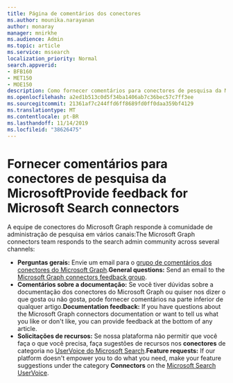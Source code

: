 ```yaml
---
title: Página de comentários dos conectores
ms.author: mounika.narayanan
author: monaray
manager: mnirkhe
ms.audience: Admin
ms.topic: article
ms.service: mssearch
localization_priority: Normal
search.appverid:
- BFB160
- MET150
- MOE150
description: Como fornecer comentários para conectores de pesquisa da Microsoft
ms.openlocfilehash: a2ed1b513c0d5f34ba1406ab7c36bec57c7ff3ee
ms.sourcegitcommit: 21361af7c244ffd6ff8689fd0ff0daa359bf4129
ms.translationtype: MT
ms.contentlocale: pt-BR
ms.lasthandoff: 11/14/2019
ms.locfileid: "38626475"
---
```

# <a name="provide-feedback-for-microsoft-search-connectors"></a><span data-ttu-id="71706-103">Fornecer comentários para conectores de pesquisa da Microsoft</span><span class="sxs-lookup"><span data-stu-id="71706-103">Provide feedback for Microsoft Search connectors</span></span>

<span data-ttu-id="71706-104">A equipe de conectores do Microsoft Graph responde à comunidade de administração de pesquisa em vários canais:</span><span class="sxs-lookup"><span data-stu-id="71706-104">The Microsoft Graph connectors team responds to the search admin community across several channels:</span></span>

* <span data-ttu-id="71706-105">**Perguntas gerais:** Envie um email para o [grupo de comentários dos conectores do Microsoft Graph](mailto:MicrosoftGraphConnectorsFeedback@service.microsoft.com).</span><span class="sxs-lookup"><span data-stu-id="71706-105">**General questions:** Send an email to the [Microsoft Graph connectors feedback group](mailto:MicrosoftGraphConnectorsFeedback@service.microsoft.com).</span></span>
* <span data-ttu-id="71706-106">**Comentários sobre a documentação:** Se você tiver dúvidas sobre a documentação dos conectores do Microsoft Graph ou quiser nos dizer o que gosta ou não gosta, pode fornecer comentários na parte inferior de qualquer artigo.</span><span class="sxs-lookup"><span data-stu-id="71706-106">**Documentation feedback:** If you have questions about the Microsoft Graph connectors documentation or want to tell us what you like or don't like, you can provide feedback at the bottom of any article.</span></span> 
* <span data-ttu-id="71706-107">**Solicitações de recursos:** Se nossa plataforma não permitir que você faça o que você precisa, faça sugestões de recursos nos **conectores** de categoria no <a href="https://office365.uservoice.com/forums/925270-microsoft-search" target="_blank" data-linktype="external">UserVoice do Microsoft Search</a>.</span><span class="sxs-lookup"><span data-stu-id="71706-107">**Feature requests:** If our platform doesn't empower you to do what you need, make your feature suggestions under the category **Connectors** on the <a href="https://office365.uservoice.com/forums/925270-microsoft-search" target="_blank" data-linktype="external">Microsoft Search UserVoice</a>.</span></span>

